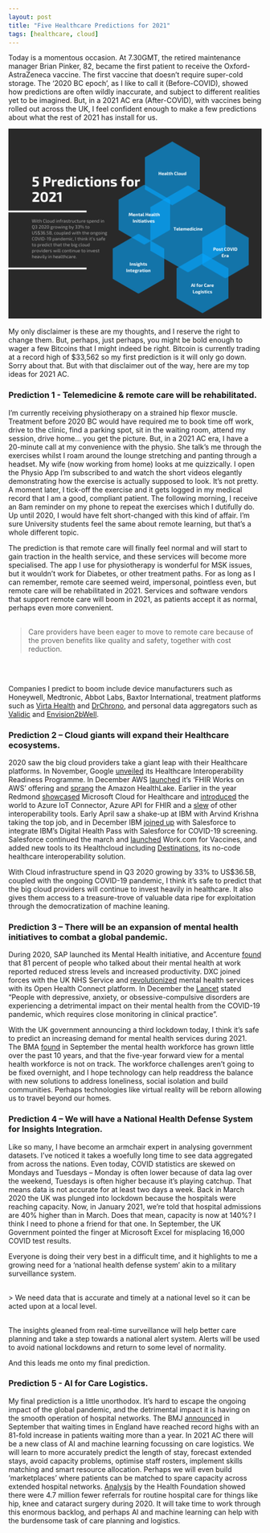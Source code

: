 ```yaml
---
layout: post
title: "Five Healthcare Predictions for 2021"
tags: [healthcare, cloud]
---
```


Today is a momentous occasion.  At 7.30GMT, the retired maintenance manager Brian Pinker, 82, became the first patient to receive the Oxford-AstraZeneca vaccine.  The first vaccine that doesn’t require super-cold storage. The ‘2020 BC epoch’, as I like to call it (Before-COVID), showed how predictions are often wildly inaccurate, and subject to different realities yet to be imagined. But, in a 2021 AC era (After-COVID), with vaccines being rolled out across the UK, I feel confident enough to make a few predictions about what the rest of 2021 has install for us. 

![](/assets/myimages/2021predictions.png)

My only disclaimer is these are my thoughts, and I reserve the right to change them. But, perhaps, just perhaps, you might be bold enough to wager a few Bitcoins that I might indeed be right.  Bitcoin is currently trading at a record high of $33,562 so my first prediction is it will only go down. Sorry about that.  But with that disclaimer out of the way, here are my top ideas for 2021 AC.

<!--more-->

### Prediction 1 - Telemedicine & remote care will be rehabilitated.
I’m currently receiving physiotherapy on a strained hip flexor muscle. Treatment before 2020 BC would have required me to book time off work, drive to the clinic, find a parking spot, sit in the waiting room, attend my session, drive home… you get the picture.  But, in a 2021 AC era, I have a 20-minute call at my convenience with the physio. She talk’s me through the exercises whilst I roam around the lounge stretching and panting through a headset. My wife (now working from home) looks at me quizzically.  I open the Physio App I’m subscribed to and watch the short videos elegantly demonstrating how the exercise is actually supposed to look.  It’s not pretty.  A moment later, I tick-off the exercise and it gets logged in my medical record that I am a good, compliant patient. The following morning, I receive an 8am reminder on my phone to repeat the exercises which I dutifully do.  Up until 2020, I would have felt short-changed with this kind of affair. I’m sure University students feel the same about remote learning, but that’s a whole different topic.  

The prediction is that remote care will finally feel normal and will start to gain traction in the health service, and these services will become more specialised.  The app I use for physiotherapy is wonderful for MSK issues, but it wouldn’t work for Diabetes, or other treatment paths. For as long as I can remember, remote care seemed weird, impersonal, pointless even, but remote care will be rehabilitated in 2021.  Services and software vendors that support remote care will boom in 2021, as patients accept it as normal, perhaps even more convenient.   
<br/>
> Care providers have been eager to move to remote care because of the proven benefits like quality and safety, together with cost reduction.
<br/>

<br/>

Companies I predict to boom include device manufacturers such as Honeywell, Medtronic, Abbot Labs, Baxtor International,  treatment platforms such as [Virta Health](https://to.fiveminute.cloud/NNO61h) and [DrChrono](https://to.fiveminute.cloud/khmm2E), and personal data aggregators such as [Validic](https://to.fiveminute.cloud/UqHiJn) and [Envision2bWell](https://to.fiveminute.cloud/b7HGLB).

### Prediction 2 – Cloud giants will expand their Healthcare ecosystems.
2020 saw the big cloud providers take a giant leap with their Healthcare platforms.  In November, Google [unveiled](https://to.fiveminute.cloud/GfPhaJ) its Healthcare Interoperability Readiness Programme. In December AWS [launched](https://to.fiveminute.cloud/hOSpkG) it’s ‘FHIR Works on AWS’ offering and [sprang](https://to.fiveminute.cloud/8SKwRM) the Amazon HealthLake.  Earlier in the year Redmond [showcased](https://to.fiveminute.cloud/xE8xrv) Microsoft Cloud for Healthcare and [introduced](https://to.fiveminute.cloud/qcdocv) the world to Azure IoT Connector, Azure API for FHIR and a [slew](https://to.fiveminute.cloud/WCQrtb) of other interoperability tools. Early April saw a shake-up at IBM with Arvind Krishna taking the top job, and in December IBM [joined up](https://to.fiveminute.cloud/lzdNJT) with Salesforce to integrate IBM’s Digital Health Pass with Salesforce for COVID-19 screening. Salesforce continued the march and [launched](https://to.fiveminute.cloud/6NK6Nv) Work.com for Vaccines, and added new tools to its Healthcloud including [Destinations](https://to.fiveminute.cloud/tITFK1), its no-code healthcare interoperability solution.  

With Cloud infrastructure spend in Q3 2020 growing by 33% to US$36.5B, coupled with the ongoing COVID-19 pandemic, I think it’s safe to predict that the big cloud providers will continue to invest heavily in healthcare. It also gives them access to a treasure-trove of valuable data ripe for exploitation through the democratization of machine leaning.

### Prediction 3 – There will be an expansion of mental health initiatives to combat a global pandemic.
During 2020, SAP launched its Mental Health initiative, and Accenture [found](https://to.fiveminute.cloud/jvaRLc) that 81 percent of people who talked about their mental health at work reported reduced stress levels and increased productivity. DXC joined forces with the UK NHS Service and [revolutionized](https://to.fiveminute.cloud/sshLPc) mental health services with its Open Health Connect platform.  In December the [Lancet](https://to.fiveminute.cloud/Xoe8gK) stated “People with depressive, anxiety, or obsessive-compulsive disorders are experiencing a detrimental impact on their mental health from the COVID-19 pandemic, which requires close monitoring in clinical practice”.  

With the UK government announcing a third lockdown today, I think it’s safe to predict an increasing demand for mental health services during 2021.  The BMA [found](https://to.fiveminute.cloud/lB6pt9) in September the mental health workforce has grown little over the past 10 years, and that the five-year forward view for a mental health workforce is not on track. The workforce challenges aren’t going to be fixed overnight, and I hope technology can help readdress the balance with new solutions to address loneliness, social isolation and build communities. Perhaps technologies like virtual reality will be reborn allowing us to travel beyond our homes.


### Prediction 4 – We will have a National Health Defense System for Insights Integration.
Like so many, I have become an armchair expert in analysing government datasets. I’ve noticed it takes a woefully long time to see data aggregated from across the nations.  Even today, COVID statistics are skewed on Mondays and Tuesdays – Monday is often lower because of data lag over the weekend, Tuesdays is often higher because it’s playing catchup.  That means data is not accurate for at least two days a week.  Back in March 2020 the UK was plunged into lockdown because the hospitals were reaching capacity.  Now, in January 2021, we’re told that hospital admissions are 40% higher than in March. Does that mean, capacity is now at 140%?  I think I need to phone a friend for that one.  In September, the UK Government pointed the finger at Microsoft Excel for misplacing 16,000 COVID test results. 

Everyone is doing their very best in a difficult time, and it highlights to me a growing need for a ‘national health defense system’ akin to a military surveillance system. 

<br/>
> We need data that is accurate and timely at a national level so it can be acted upon at a local level.
<br/>

<br/>

The insights gleaned from real-time surveillance will help better care planning and take a step towards a national alert system.  Alerts will be used to avoid national lockdowns and return to some level of normality.  

And this leads me onto my final prediction. 

### Prediction 5 - AI for Care Logistics.
My final prediction is a little unorthodox.  It’s hard to escape the ongoing impact of the global pandemic, and the detrimental impact it is having on the smooth operation of hospital networks.   The BMJ [announced](https://to.fiveminute.cloud/BL2R8V) in September that waiting times in England have reached record highs with an 81-fold increase in patients waiting more than a year.  In 2021 AC there will be a new class of AI and machine learning focussing on care logistics. We will learn to more accurately predict the length of stay, forecast extended stays, avoid capacity problems, optimise staff rosters, implement skills matching and smart resource allocation.  Perhaps we will even build ‘marketplaces’ where patients can be matched to spare capacity across extended hospital networks. [Analysis](https://to.fiveminute.cloud/4oUNmc) by the Health Foundation showed there were 4.7 million fewer referrals for routine hospital care for things like hip, knee and cataract surgery during 2020.  It will take time to work through this enormous backlog, and perhaps AI and machine learning can help with the burdensome task of care planning and logistics.